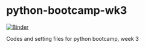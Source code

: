 # python-bootcamp-wk3

[![Binder](https://mybinder.org/badge_logo.svg)](https://mybinder.org/v2/gh/wingho-uw/python-bootcamp-wk3/HEAD)

Codes and setting files for python bootcamp, week 3
